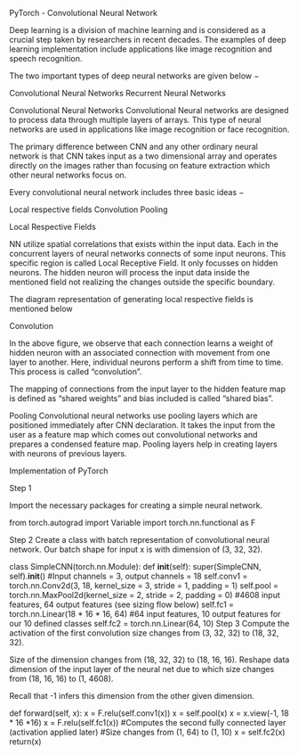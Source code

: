PyTorch - Convolutional Neural Network

Deep learning is a division of machine learning and is considered as a crucial step taken by researchers in recent decades. The examples of deep learning implementation include applications like image recognition and speech recognition.

The two important types of deep neural networks are given below −

Convolutional Neural Networks
Recurrent Neural Networks


Convolutional Neural Networks
Convolutional Neural networks are designed to process data through multiple layers of arrays. This type of neural networks are used in applications like image recognition or face recognition.

The primary difference between CNN and any other ordinary neural network is that CNN takes input as a two dimensional array and operates directly on the images rather than focusing on feature extraction which other neural networks focus on.

Every convolutional neural network includes three basic ideas −

Local respective fields
Convolution
Pooling

Local Respective Fields

NN utilize spatial correlations that exists within the input data. Each in the concurrent layers of neural networks connects of some input neurons. This specific region is called Local Receptive Field. It only focusses on hidden neurons. The hidden neuron will process the input data inside the mentioned field not realizing the changes outside the specific boundary.

The diagram representation of generating local respective fields is mentioned below 


Convolution

In the above figure, we observe that each connection learns a weight of hidden neuron with an associated connection with movement from one layer to another. Here, individual neurons perform a shift from time to time. This process is called “convolution”.

The mapping of connections from the input layer to the hidden feature map is defined as “shared weights” and bias included is called “shared bias”.

Pooling
Convolutional neural networks use pooling layers which are positioned immediately after CNN declaration. It takes the input from the user as a feature map which comes out convolutional networks and prepares a condensed feature map. Pooling layers help in creating layers with neurons of previous layers.


Implementation of PyTorch

Step 1

Import the necessary packages for creating a simple neural network.

from torch.autograd import Variable
import torch.nn.functional as F

Step 2
Create a class with batch representation of convolutional neural network. Our batch shape for input x is with dimension of (3, 32, 32).

class SimpleCNN(torch.nn.Module):
   def __init__(self):
      super(SimpleCNN, self).__init__()
      #Input channels = 3, output channels = 18
      self.conv1 = torch.nn.Conv2d(3, 18, kernel_size = 3, stride = 1, padding = 1)
      self.pool = torch.nn.MaxPool2d(kernel_size = 2, stride = 2, padding = 0)
      #4608 input features, 64 output features (see sizing flow below)
      self.fc1 = torch.nn.Linear(18 * 16 * 16, 64)
      #64 input features, 10 output features for our 10 defined classes
      self.fc2 = torch.nn.Linear(64, 10)
Step 3
Compute the activation of the first convolution size changes from (3, 32, 32) to (18, 32, 32).

Size of the dimension changes from (18, 32, 32) to (18, 16, 16). Reshape data dimension of the input layer of the neural net due to which size changes from (18, 16, 16) to (1, 4608).

Recall that -1 infers this dimension from the other given dimension.

def forward(self, x):
   x = F.relu(self.conv1(x))
   x = self.pool(x)
   x = x.view(-1, 18 * 16 *16)
   x = F.relu(self.fc1(x))
   #Computes the second fully connected layer (activation applied later)
   #Size changes from (1, 64) to (1, 10)
   x = self.fc2(x)
   return(x)





